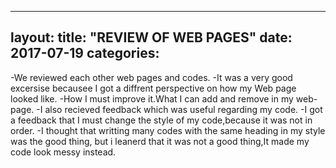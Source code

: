 ﻿
---
layout:
title:  "REVIEW OF WEB PAGES"
date:   2017-07-19
categories: 
---

-We reviewed each other web pages and codes.
-It was a very good excersise becausee I got a diffrent perspective on how my Web page looked like.
-How I must improve it.What I can add and remove in my web-page.
-I also recieved feedback which was useful regarding my code.
-I got a feedback that I must change the style of my code,because  it was not in order.
-I thought that writting many codes with the same heading in my style was the good thing,
but i leanerd that it was not a good thing,It made my code look messy instead.

